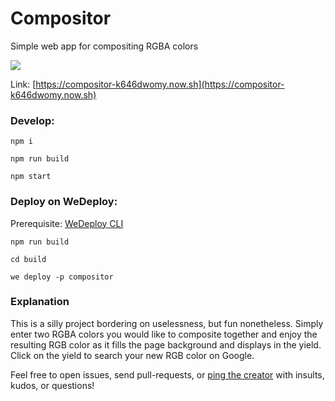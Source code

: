 # Compositor
Simple web app for compositing RGBA colors


![](.media/compositor-demo.gif)

Link: [https://compositor-k646dwomy.now.sh](https://compositor-k646dwomy.now.sh)

### Develop:

`npm i`

`npm run build`

`npm start`


### Deploy on WeDeploy:
Prerequisite: [WeDeploy CLI](https://wedeploy.com/docs/intro/using-the-command-line/)

`npm run build`

`cd build`

`we deploy -p compositor`


### Explanation
This is a silly project bordering on uselessness, but fun nonetheless. Simply enter two RGBA colors you would like to composite together and enjoy the resulting RGB color as it fills the page background and displays in the yield. Click on the yield to search your new RGB color on Google.

Feel free to open issues, send pull-requests, or [ping the creator](mailto:jaredgorski6@gmail.com) with insults, kudos, or questions!
